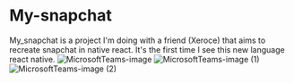 # My-snapchat
My_snapchat is a project I'm doing with a friend (Xeroce) that aims to recreate snapchat in native react. 
It's the first time I see this new language react native.
![MicrosoftTeams-image](https://github.com/felixlvu/My-snapchat/assets/114921279/e3e12633-e629-4c1d-9094-78762fafd00e)
![MicrosoftTeams-image (1)](https://github.com/felixlvu/My-snapchat/assets/114921279/b5347043-6a67-490c-9071-524f0f779d90)
![MicrosoftTeams-image (2)](https://github.com/felixlvu/My-snapchat/assets/114921279/9a90baa2-2ad9-4ee3-a655-526906893fa5)
